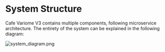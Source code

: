 # System Structure

Cafe Variome V3 contains multiple components, following microservice architecture. The entirety of the system can be explained in the following diagram:

![system_diagram.png](system_diagram.png)
